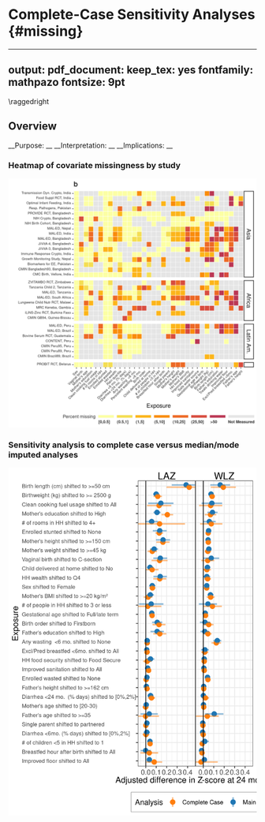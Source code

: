 # Complete-Case Sensitivity Analyses {#missing}

---
output:
  pdf_document:
    keep_tex: yes
fontfamily: mathpazo
fontsize: 9pt
---


\raggedright




## Overview

__Purpose: __
__Interpretation: __
__Implications: __



### Heatmap of covariate missingness by study

<img src="figures//risk-factor/fig-rf-cov-missigness-heatmap.png" width="900" />


### Sensitivity analysis to complete case versus median/mode imputed analyses

<img src="figures//risk-factor/PIE_CC_sens.png" width="750" />




